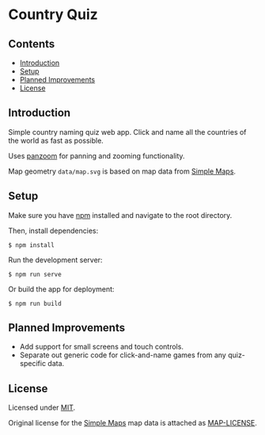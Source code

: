 # Country Quiz

## Contents
- [Introduction](#introduction)
- [Setup](#setup)
- [Planned Improvements](#planned-improvements)
- [License](#license)

## Introduction

Simple country naming quiz web app. Click and name all the countries of the world as fast as possible.

Uses [panzoom](https://github.com/anvaka/panzoom) for panning and zooming functionality.

Map geometry `data/map.svg` is based on map data from [Simple Maps](https://simplemaps.com/resources/svg-world).

## Setup

Make sure you have [npm](https://www.npmjs.com/package/npm) installed and navigate to the root directory.

Then, install dependencies:

    $ npm install

Run the development server:

    $ npm run serve

Or build the app for deployment:

    $ npm run build

## Planned Improvements

- Add support for small screens and touch controls.
- Separate out generic code for click-and-name games from any quiz-specific data.

## License

Licensed under [MIT](./LICENSE).

Original license for the [Simple Maps](http://simplemaps.com) map data is attached as [MAP-LICENSE](./MAP-LICENSE).